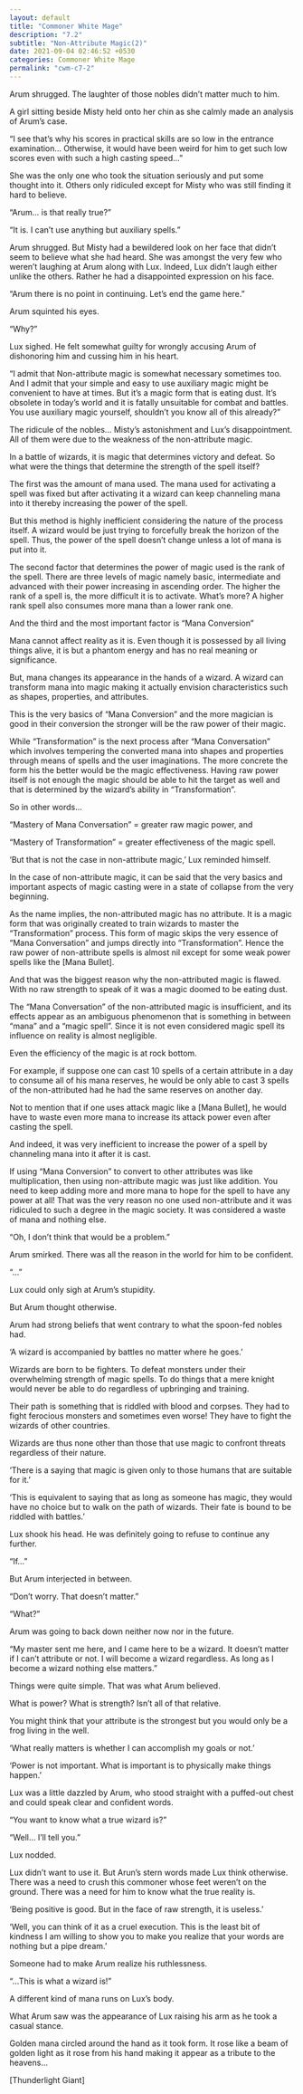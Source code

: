 ```yaml
---
layout: default
title: "Commoner White Mage"
description: "7.2"
subtitle: "Non-Attribute Magic(2)"
date: 2021-09-04 02:46:52 +0530
categories: Commoner White Mage
permalink: "cwm-c7-2"
---
```


Arum shrugged. The laughter of those nobles didn’t matter much to him.

A girl sitting beside Misty held onto her chin as she calmly made an analysis of Arum’s case.

“I see that’s why his scores in practical skills are so low in the entrance examination… Otherwise, it would have been weird for him to get such low scores even with such a high casting speed…”

She was the only one who took the situation seriously and put some thought into it. Others only ridiculed except for Misty who was still finding it hard to believe.

“Arum… is that really true?”

“It is. I can’t use anything but auxiliary spells.”

Arum shrugged. But Misty had a bewildered look on her face that didn’t seem to believe what she had heard. She was amongst the very few who weren’t laughing at Arum along with Lux. Indeed, Lux didn’t laugh either unlike the others. Rather he had a disappointed expression on his face.

“Arum there is no point in continuing. Let’s end the game here.”

Arum squinted his eyes.

“Why?”

Lux sighed. He felt somewhat guilty for wrongly accusing Arum of dishonoring him and cussing him in his heart.

“I admit that Non-attribute magic is somewhat necessary sometimes too. And I admit that your simple and easy to use auxiliary magic might be convenient to have at times. But it’s a magic form that is eating dust. It’s obsolete in today’s world and it is fatally unsuitable for combat and battles. You use auxiliary magic yourself, shouldn’t you know all of this already?”

The ridicule of the nobles… Misty’s astonishment and Lux’s disappointment. All of them were due to the weakness of the non-attribute magic.

In a battle of wizards, it is magic that determines victory and defeat. So what were the things that determine the strength of the spell itself?

The first was the amount of mana used. The mana used for activating a spell was fixed but after activating it a wizard can keep channeling mana into it thereby increasing the power of the spell.

But this method is highly inefficient considering the nature of the process itself. A wizard would be just trying to forcefully break the horizon of the spell. Thus, the power of the spell doesn’t change unless a lot of mana is put into it.

The second factor that determines the power of magic used is the rank of the spell. There are three levels of magic namely basic, intermediate and advanced with their power increasing in ascending order. The higher the rank of a spell is, the more difficult it is to activate. What’s more? A higher rank spell also consumes more mana than a lower rank one.

And the third and the most important factor is “Mana Conversion”

Mana cannot affect reality as it is. Even though it is possessed by all living things alive, it is but a phantom energy and has no real meaning or significance.

But, mana changes its appearance in the hands of a wizard. A wizard can transform mana into magic making it actually envision characteristics such as shapes, properties, and attributes.

This is the very basics of “Mana Conversion” and the more magician is good in their conversion the stronger will be the raw power of their magic.

While “Transformation” is the next process after “Mana Conversation” which involves tempering the converted mana into shapes and properties through means of spells and the user imaginations. The more concrete the form his the better would be the magic effectiveness. Having raw power itself is not enough the magic should be able to hit the target as well and that is determined by the wizard’s ability in “Transformation”.

So in other words…

“Mastery of Mana Conversation” = greater raw magic power, and

“Mastery of Transformation” = greater effectiveness of the magic spell.

‘But that is not the case in non-attribute magic,’ Lux reminded himself.

In the case of non-attribute magic, it can be said that the very basics and important aspects of magic casting were in a state of collapse from the very beginning.

As the name implies, the non-attributed magic has no attribute. It is a magic form that was originally created to train wizards to master the “Transformation” process. This form of magic skips the very essence of “Mana Conversation” and jumps directly into “Transformation”. Hence the raw power of non-attribute spells is almost nil except for some weak power spells like the [Mana Bullet].

And that was the biggest reason why the non-attributed magic is flawed. With no raw strength to speak of it was a magic doomed to be eating dust.

The “Mana Conversation” of the non-attributed magic is insufficient, and its effects appear as an ambiguous phenomenon that is something in between “mana” and a “magic spell”. Since it is not even considered magic spell its influence on reality is almost negligible.

Even the efficiency of the magic is at rock bottom.

For example, if suppose one can cast 10 spells of a certain attribute in a day to consume all of his mana reserves, he would be only able to cast 3 spells of the non-attributed had he had the same reserves on another day.

Not to mention that if one uses attack magic like a [Mana Bullet], he would have to waste even more mana to increase its attack power even after casting the spell.

And indeed, it was very inefficient to increase the power of a spell by channeling mana into it after it is cast.

If using “Mana Conversion” to convert to other attributes was like multiplication, then using non-attribute magic was just like addition. You need to keep adding more and more mana to hope for the spell to have any power at all! That was the very reason no one used non-attribute and it was ridiculed to such a degree in the magic society. It was considered a waste of mana and nothing else.

“Oh, I don’t think that would be a problem.”

Arum smirked. There was all the reason in the world for him to be confident.

“…”

Lux could only sigh at Arum’s stupidity.

But Arum thought otherwise.

Arum had strong beliefs that went contrary to what the spoon-fed nobles had.

‘A wizard is accompanied by battles no matter where he goes.’

Wizards are born to be fighters. To defeat monsters under their overwhelming strength of magic spells. To do things that a mere knight would never be able to do regardless of upbringing and training.

Their path is something that is riddled with blood and corpses. They had to fight ferocious monsters and sometimes even worse! They have to fight the wizards of other countries.

Wizards are thus none other than those that use magic to confront threats regardless of their nature.

‘There is a saying that magic is given only to those humans that are suitable for it.’

‘This is equivalent to saying that as long as someone has magic, they would have no choice but to walk on the path of wizards. Their fate is bound to be riddled with battles.’

Lux shook his head. He was definitely going to refuse to continue any further.

“If…”

But Arum interjected in between.

“Don’t worry. That doesn’t matter.”

“What?”

Arum was going to back down neither now nor in the future.

“My master sent me here, and I came here to be a wizard. It doesn’t matter if I can’t attribute or not. I will become a wizard regardless. As long as I become a wizard nothing else matters.”

Things were quite simple. That was what Arum believed.

What is power? What is strength? Isn’t all of that relative.

You might think that your attribute is the strongest but you would only be a frog living in the well.

‘What really matters is whether I can accomplish my goals or not.’

‘Power is not important. What is important is to physically make things happen.’

Lux was a little dazzled by Arum, who stood straight with a puffed-out chest and could speak clear and confident words.

“You want to know what a true wizard is?”

“Well… I’ll tell you.”

Lux nodded.

Lux didn’t want to use it. But Arun’s stern words made Lux think otherwise. There was a need to crush this commoner whose feet weren’t on the ground. There was a need for him to know what the true reality is.

‘Being positive is good. But in the face of raw strength, it is useless.’

‘Well, you can think of it as a cruel execution. This is the least bit of kindness I am willing to show you to make you realize that your words are nothing but a pipe dream.’

Someone had to make Arum realize his ruthlessness.

“…This is what a wizard is!”

A different kind of mana runs on Lux’s body.

What Arum saw was the appearance of Lux raising his arm as he took a casual stance.

Golden mana circled around the hand as it took form. It rose like a beam of golden light as it rose from his hand making it appear as a tribute to the heavens…

[Thunderlight Giant]